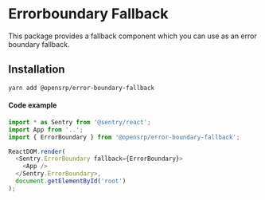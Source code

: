 # Errorboundary Fallback

This package provides a fallback component which you can use as an error boundary fallback.

## Installation

```node
yarn add @opensrp/error-boundary-fallback
```

#### Code example

```javascript
import * as Sentry from '@sentry/react';
import App from '..';
import { ErrorBoundary } from '@opensrp/error-boundary-fallback';

ReactDOM.render(
  <Sentry.ErrorBoundary fallback={ErrorBoundary}>
    <App />
  </Sentry.ErrorBoundary>,
  document.getElementById('root')
);
```
